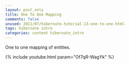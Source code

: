 ```yaml
---
layout: post_only
title: One To One Mapping
comments: false
unused: 2011/07/hibernate-tutorial-13-one-to-one.html
tags: hibernate intro
categories: content hibernate_intro
---
```


One to one mapping of entities.

{% include youtube.html param="Of7qR-WagYk" %}